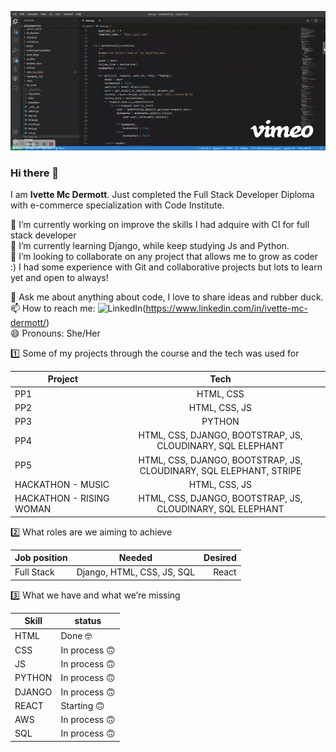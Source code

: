 ![](sts-high.gif)

### Hi there 👋

I am **Ivette Mc Dermott**. Just completed the Full Stack Developer Diploma with e-commerce specialization with Code Institute.

🔭 I’m currently working on improve the skills I had adquire with CI for full stack developer <br>
🌱 I’m currently learning Django, while keep studying Js and Python. <br>
👯 I’m looking to collaborate on any project that allows me to grow as coder :) I had some experience with Git and collaborative projects but lots to learn yet and open to always! <br>
<!-- - 🤔 I’m looking for help with Django -->
💬 Ask me about anything about code, I love to share ideas and rubber duck. <br>
📫 How to reach me: ![LinkedIn](https://img.shields.io/badge/LinkedIn-blue)(https://www.linkedin.com/in/ivette-mc-dermott/) <br>
😄 Pronouns: She/Her <br>
<!-- - ⚡ Fun fact: -->

1️⃣  Some of my projects through the course and the tech was used for

| Project       | Tech           |
| ------------- |:-------------:|
| PP1    | HTML, CSS |
| PP2   | HTML, CSS, JS |
| PP3    | PYTHON |
| PP4    | HTML, CSS, DJANGO, BOOTSTRAP, JS, CLOUDINARY, SQL ELEPHANT |
| PP5    | HTML, CSS, DJANGO, BOOTSTRAP, JS, CLOUDINARY, SQL ELEPHANT, STRIPE |
| HACKATHON - MUSIC    | HTML, CSS, JS |
| HACKATHON - RISING WOMAN    | HTML, CSS, DJANGO, BOOTSTRAP, JS, CLOUDINARY, SQL ELEPHANT |


2️⃣  What roles are we aiming to achieve

| Job position| Needed| Desired  |
| ------------- |:-------------:| -----:|
| Full Stack | Django, HTML, CSS, JS, SQL | React |


3️⃣ What we have and what we’re missing 


| Skill  | status |
| ------------- | ------------- |
| HTML | Done 🤓  |
| CSS | In process 🙃  |
| JS  | In process 🙃  |
| PYTHON | In process 🙃  |
| DJANGO | In process 🙃  |
| REACT | Starting 🙃  |
| AWS  | In process 🙃 |
| SQL | In process 🙃  |
